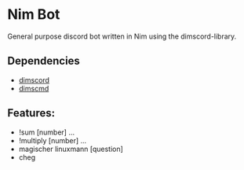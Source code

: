 # Nim Bot

General purpose discord bot written in Nim using the dimscord-library.

## Dependencies
- [dimscord](https://github.com/krisppurg/dimscord)
- [dimscmd](https://github.com/ire4ever1190/dimscmd)

## Features:
- !sum [number] ...
- !multiply [number] ...
- magischer linuxmann [question]
- cheg